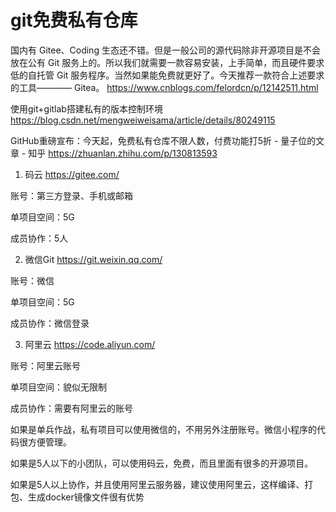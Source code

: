 # git免费私有仓库


国内有 Gitee、Coding 生态还不错。但是一般公司的源代码除非开源项目是不会放在公有 Git 服务上的。所以我们就需要一款容易安装，上手简单，而且硬件要求低的自托管 Git 服务程序。当然如果能免费就更好了。今天推荐一款符合上述要求的工具———— Gitea。
https://www.cnblogs.com/felordcn/p/12142511.html

使用git+gitlab搭建私有的版本控制环境
https://blog.csdn.net/mengweiweisama/article/details/80249115


GitHub重磅宣布：今天起，免费私有仓库不限人数，付费功能打5折 - 量子位的文章 - 知乎 https://zhuanlan.zhihu.com/p/130813593















1. 码云  https://gitee.com/

账号：第三方登录、手机或邮箱

单项目空间：5G

成员协作：5人

2. 微信Git  https://git.weixin.qq.com/

账号：微信

单项目空间：5G

成员协作：微信登录

3. 阿里云  https://code.aliyun.com/

账号：阿里云账号

单项目空间：貌似无限制

成员协作：需要有阿里云的账号

 

如果是单兵作战，私有项目可以使用微信的，不用另外注册账号。微信小程序的代码很方便管理。

如果是5人以下的小团队，可以使用码云，免费，而且里面有很多的开源项目。

如果是5人以上协作，并且使用阿里云服务器，建议使用阿里云，这样编译、打包、生成docker镜像文件很有优势




















